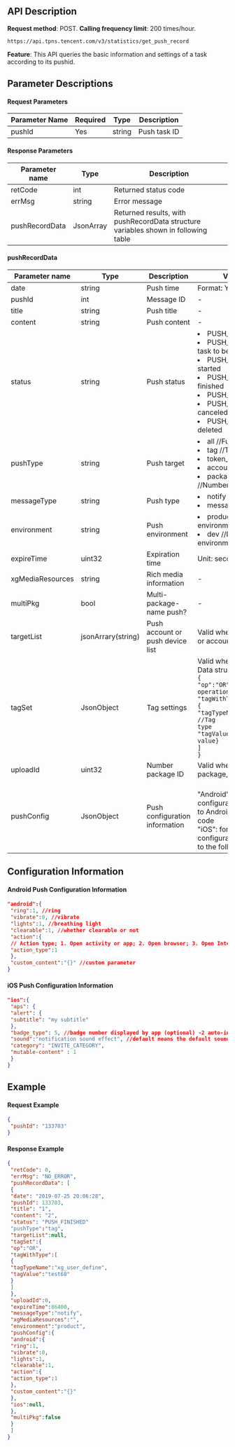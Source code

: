 ## API Description
**Request method**: POST.
**Calling frequency limit**: 200 times/hour.
```shell
https://api.tpns.tencent.com/v3/statistics/get_push_record
```
**Feature**: This API queries the basic information and settings of a task according to its pushid.

## Parameter Descriptions
#### Request Parameters

| Parameter Name | Required | Type | Description |
| -------- | ---- | ------ | ---------- |
| pushId   | Yes   | string | Push task ID |

#### Response Parameters

| Parameter name | Type | Description |
| -------------- | --------- | ---------------------------------------- |
| retCode        | int       | Returned status code                              |
| errMsg | string | Error message |
| pushRecordData | JsonArray | Returned results, with pushRecordData structure variables shown in following table |

#### pushRecordData

| Parameter name         | Type               | Description                   | Value description                                                     |
| ---------------- | ------------------ | ---------------------- | ------------------------------------------------------------ |
| date             | string             | Push time               | Format: YYYY-MM-DD hh:mm:ss                                    |
| pushId           | int                | Message ID                 | -                                                            |
| title            | string             | Push title              | -                                                            |
| content          | string             | Push content               | -                                                            |
| status           | string             | Push status               | <li>PUSH_INIT //Task created<li>PUSH_WAIT; // Waiting for task to be scheduled<li>PUSH_STARTED; // Push started<li>PUSH_FINISHED; // Push finished<li>PUSH_FAILED; //Push failed<li>PUSH_CANCELED; // Push canceled by user<li>PUSH_DELETED; // Push deleted |
| pushType         | string             | Push target               | <li>all //Full push<li>tag //Tag push<li>token_list //Device list<li>account_list //Account list<li>package_account_push //Number package push |
| messageType      | string             | Push type               | <li>notify //Notification<li>message //Message                              |
| environment      | string             | Push environment               | <li>product //Production environment<li>dev //Development environment                         |
| expireTime       | uint32             | Expiration time               | Unit: second                                                       |
| xgMediaResources | string             | Rich media information             | -                                                            |
| multiPkg         | bool               | Multi-package-name push?         | -                                                            |
| targetList       | jsonArrary(string) | Push account or push device list | Valid when pushType is token_list or account_list                   |
| tagSet           | JsonObject         | Tag settings               | Valid when pushType is tag<br>Data structure:<br><code>{<br>"op":"OR", //Inter–tag logic operation<br>"tagWithType":[<br>{ "tagTypeName":"xg_user_define", //Tag type<br>"tagValue":"test68" //Tag value}<br>]<br>} </code>|
| uploadId         | uint32             | Number package ID               | Valid when pushType is package_account_push                         |
| pushConfig       | JsonObject         | Push configuration information           | <br>"Android": for specific push configuration information related to Android, refer to the following code<br>"iOS": for specific push configuration related to iOS, refer to the following code<br>|


## Configuration Information
#### Android Push Configuration Information

```json
"android":{
 "ring":1, //ring
 "vibrate":0, //vibrate
 "lights":1, //breathing light
 "clearable":1, //whether clearable or not
 "action":{
 // Action type; 1. Open activity or app; 2. Open browser; 3. Open Intent
 "action_type":1
 },
 "custom_content":"{}" //custom parameter
}
```

#### iOS Push Configuration Information

```json
"ios":{
 "aps": {
 "alert": {
 "subtitle": "my subtitle"
 },
 "badge_type": 5, //badge number displayed by app (optional) -2 auto-increment，-1 unchanged,
 "sound":"notification sound effect", //default means the default sound effect
 "category": "INVITE_CATEGORY",
 "mutable-content" : 1
 }
}
```


## Example
#### Request Example
```json
{
 "pushId": "133703"
}
```

#### Response Example
```json
{
 "retCode": 0,
 "errMsg": "NO_ERROR",
 "pushRecordData": [
 {
 "date": "2019-07-25 20:06:28",
 "pushId": 133703,
 "title": "1",
 "content": "2",
 "status": "PUSH_FINISHED"
 "pushType":"tag",
 "targetList":null,
 "tagSet":{
 "op":"OR",
 "tagWithType":[
 {
 "tagTypeName":"xg_user_define",
 "tagValue":"test68"
 }
 ]
 },
 "uploadId":0,
 "expireTime":86400,
 "messageType":"notify",
 "xgMediaResources":"",
 "environment":"product",
 "pushConfig":{
 "android":{
 "ring":1,
 "vibrate":0,
 "lights":1,
 "clearable":1,
 "action":{
 "action_type":1
 },
 "custom_content":"{}"
 },
 "ios":null,
 },
 "multiPkg":false
 }
 ]
}
```

